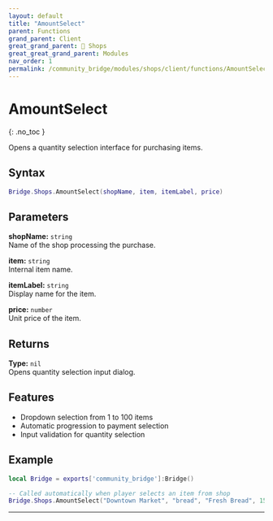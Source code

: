 ```yaml
---
layout: default
title: "AmountSelect"
parent: Functions
grand_parent: Client
great_grand_parent: 🛒 Shops
great_great_grand_parent: Modules
nav_order: 1
permalink: /community_bridge/modules/shops/client/functions/AmountSelect/
---
```


# AmountSelect
{: .no_toc }

Opens a quantity selection interface for purchasing items.

## Syntax

```lua
Bridge.Shops.AmountSelect(shopName, item, itemLabel, price)
```

## Parameters

**shopName:** `string`  
Name of the shop processing the purchase.

**item:** `string`  
Internal item name.

**itemLabel:** `string`  
Display name for the item.

**price:** `number`  
Unit price of the item.

## Returns

**Type:** `nil`  
Opens quantity selection input dialog.

## Features

- Dropdown selection from 1 to 100 items
- Automatic progression to payment selection
- Input validation for quantity selection

## Example

```lua
local Bridge = exports['community_bridge']:Bridge()

-- Called automatically when player selects an item from shop
Bridge.Shops.AmountSelect("Downtown Market", "bread", "Fresh Bread", 15)
```

---